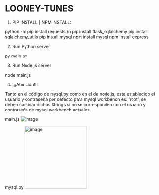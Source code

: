 # LOONEY-TUNES

1. PIP INSTALL | NPM INSTALL:

python -m pip install requests \n
pip install flask_sqlalchemy
pip install sqlalchemy_utils
pip install mysql
npm install mysql
npm install express


2. Run Python server

py main.py


3. Run Node.js server

node main.js


4. ¡¡¡Atención!!!

Tanto en el código de mysql.py como en el de node.js, esta establecido el usuario y contraseña por defecto para mysql workbench es: 'root', se deben 
cambiar dichos Strings si no se corresponden con el usuario y contraseña de mysql workbench actuales. 

main.js
![image](https://user-images.githubusercontent.com/72606629/209454727-755b07fc-1dfd-4c44-aa6f-0dec3f67a973.png)

mysql.py
<img width="204" alt="image" src="https://user-images.githubusercontent.com/72606629/209454739-399e01b4-5f2b-4067-9b47-ba94b0aab4ba.png">
